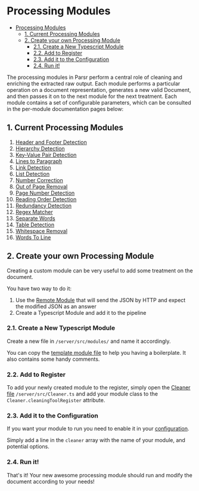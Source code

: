 # Processing Modules

- [Processing Modules](#processing-modules)
  - [1. Current Processing Modules](#1-current-processing-modules)
  - [2. Create your own Processing Module](#2-create-your-own-processing-module)
    - [2.1. Create a New Typescript Module](#21-create-a-new-typescript-module)
    - [2.2. Add to Register](#22-add-to-register)
    - [2.3. Add it to the Configuration](#23-add-it-to-the-configuration)
    - [2.4. Run it!](#24-run-it)

The processing modules in Parsr perform a central role of cleaning and enriching the extracted raw output.
Each module performs a particular operation on a document representation, generates a new valid Document, and then passes it on to the next module for the next treatment.
Each module contains a set of configurable parameters, which can be consulted in the per-module documentation pages below:

## 1. Current Processing Modules

1. [Header and Footer Detection](HeaderFooterDetectionModule/README.md)
2. [Hierarchy Detection](HierarchyDetectionModule/README.md)
3. [Key-Value Pair Detection](KeyValueDetectionModule/README.md)
4. [Lines to Paragraph](LinesToParagraphModule/README.md)
5. [Link Detection](LinkDetectionModule/README.md)
6. [List Detection](ListDetectionModule/README.md)
7. [Number Correction](NumberCorrectionModule/README.md)
8. [Out of Page Removal](OutOfPageRemovalModule/README.md)
9. [Page Number Detection](PageNumberDetectionModule/README.md)
10. [Reading Order Detection](ReadingOrderDetectionModule/README.md)
11. [Redundancy Detection](RedundancyDetectionModule/README.md)
12. [Regex Matcher](RegexMatcherModule/README.md)
13. [Separate Words](SeparateWordsModule/README.md)
14. [Table Detection](TableDetectionModule/README.md)
15. [Whitespace Removal](WhitespaceRemovalModule/README.md)
16. [Words To Line](WordsToLineModule/README.md)

## 2. Create your own Processing Module

Creating a custom module can be very useful to add some treatment on the document.

You have two way to do it:

1. Use the [Remote Module](RemoteModule/README.md) that will send the JSON by HTTP and expect the modified JSON as an answer
2. Create a Typescript Module and add it to the pipeline

### 2.1. Create a New Typescript Module

Create a new file in `/server/src/modules/` and name it accordingly.

You can copy the [template module file](TemplateModule/README.md) to help you having a boilerplate. It also contains some handy comments.

### 2.2. Add to Register

To add your newly created module to the register, simply open the [Cleaner file](../Cleaner.ts) `/server/src/Cleaner.ts` and add your module class to the `Cleaner.cleaningToolRegister` attribute.

### 2.3. Add it to the Configuration

If you want your module to run you need to enable it in your [configuration](../../../docs/configuration.md#3-Cleaner-Config).

Simply add a line in the `cleaner` array with the name of your module, and potential options.

### 2.4. Run it!

That's it! Your new awesome processing module should run and modify the document according to your needs!
